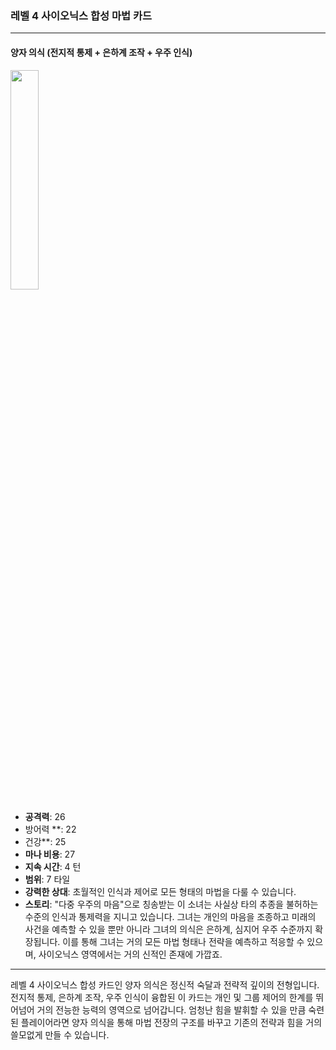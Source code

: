 ### 레벨 4 사이오닉스 합성 마법 카드

---

#### 양자 의식 (전지적 통제 + 은하계 조작 + 우주 인식)
  <img src="./Harbinger of the Cosmos.png" width="30%"></img>

- **공격력**: 26
- 방어력 **: 22
- 건강**: 25
- **마나 비용**: 27
- **지속 시간**: 4 턴
- **범위**: 7 타일
- **강력한 상대**: 초월적인 인식과 제어로 모든 형태의 마법을 다룰 수 있습니다.
- **스토리**: "다중 우주의 마음"으로 칭송받는 이 소녀는 사실상 타의 추종을 불허하는 수준의 인식과 통제력을 지니고 있습니다. 그녀는 개인의 마음을 조종하고 미래의 사건을 예측할 수 있을 뿐만 아니라 그녀의 의식은 은하계, 심지어 우주 수준까지 확장됩니다. 이를 통해 그녀는 거의 모든 마법 형태나 전략을 예측하고 적응할 수 있으며, 사이오닉스 영역에서는 거의 신적인 존재에 가깝죠.

---

레벨 4 사이오닉스 합성 카드인 양자 의식은 정신적 숙달과 전략적 깊이의 전형입니다. 전지적 통제, 은하계 조작, 우주 인식이 융합된 이 카드는 개인 및 그룹 제어의 한계를 뛰어넘어 거의 전능한 능력의 영역으로 넘어갑니다. 엄청난 힘을 발휘할 수 있을 만큼 숙련된 플레이어라면 양자 의식을 통해 마법 전장의 구조를 바꾸고 기존의 전략과 힘을 거의 쓸모없게 만들 수 있습니다.